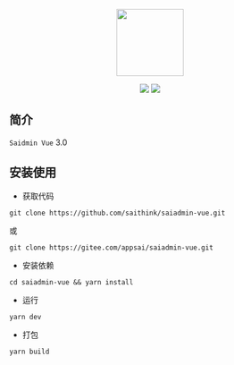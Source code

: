 <p align="center">
  <img src="https://saithink.top/img/logo.png" width="120" />
</p>
<p align="center">
  <img src="https://svg.hamm.cn/badge.svg?key=License&value=MIT" />
  <img src="https://svg.hamm.cn/badge.svg?key=Version&value=3.0.0" />
</p>

## 简介

`Saidmin Vue` 3.0

## 安装使用

- 获取代码

```
git clone https://github.com/saithink/saiadmin-vue.git
```

或

```
git clone https://gitee.com/appsai/saiadmin-vue.git
```

- 安装依赖

```
cd saiadmin-vue && yarn install
```

- 运行

```
yarn dev
```

- 打包

```
yarn build
```
